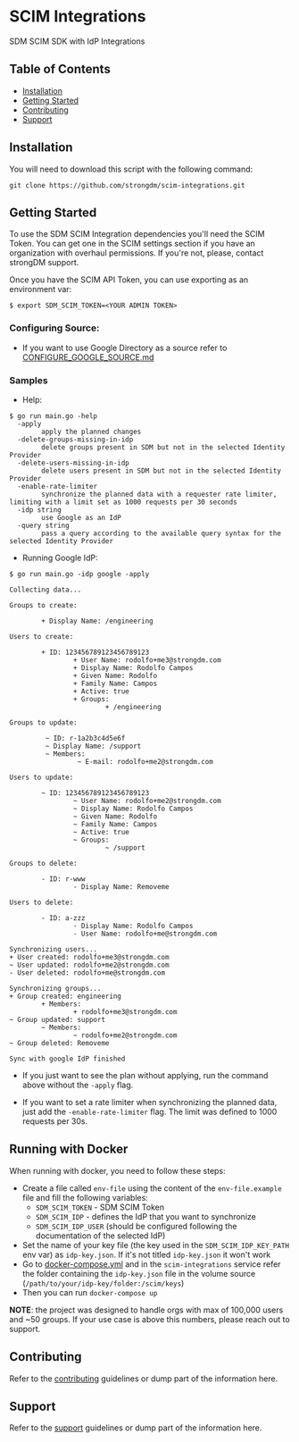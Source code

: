 # SCIM Integrations

SDM SCIM SDK with IdP Integrations

## Table of Contents

- [Installation](#installation)
- [Getting Started](#getting-started)
- [Contributing](#contributing)
- [Support](#support)

## Installation

You will need to download this script with the following command:

```
git clone https://github.com/strongdm/scim-integrations.git
```

## Getting Started

To use the SDM SCIM Integration dependencies you'll need the SCIM Token. You can get one in the SCIM settings section if you have an organization with overhaul permissions. If you're not, please, contact strongDM support.

Once you have the SCIM API Token, you can use exporting as an environment var:

```
$ export SDM_SCIM_TOKEN=<YOUR ADMIN TOKEN>
```

### Configuring Source:

- If you want to use Google Directory as a source refer to [CONFIGURE_GOOGLE_SOURCE.md](docs/CONFIGURE_GOOGLE_SOURCE.md)

### Samples

- Help:

```
$ go run main.go -help
  -apply
        apply the planned changes
  -delete-groups-missing-in-idp
        delete groups present in SDM but not in the selected Identity Provider
  -delete-users-missing-in-idp
        delete users present in SDM but not in the selected Identity Provider
  -enable-rate-limiter
        synchronize the planned data with a requester rate limiter, limiting with a limit set as 1000 requests per 30 seconds
  -idp string
        use Google as an IdP
  -query string
        pass a query according to the available query syntax for the selected Identity Provider
```

- Running Google IdP:

```
$ go run main.go -idp google -apply

Collecting data...

Groups to create:

        + Display Name: /engineering

Users to create:

        + ID: 123456789123456789123
                + User Name: rodolfo+me3@strongdm.com
                + Display Name: Rodolfo Campos
                + Given Name: Rodolfo
                + Family Name: Campos
                + Active: true
                + Groups:
                        + /engineering

Groups to update:

         ~ ID: r-1a2b3c4d5e6f
         ~ Display Name: /support
         ~ Members:
                 ~ E-mail: rodolfo+me2@strongdm.com

Users to update:

        ~ ID: 123456789123456789123
                ~ User Name: rodolfo+me2@strongdm.com
                ~ Display Name: Rodolfo Campos
                ~ Given Name: Rodolfo
                ~ Family Name: Campos
                ~ Active: true
                ~ Groups:
                        ~ /support

Groups to delete:

        - ID: r-www
                - Display Name: Removeme

Users to delete:

        - ID: a-zzz
                - Display Name: Rodolfo Campos
                - User Name: rodolfo+me@strongdm.com

Synchronizing users...
+ User created: rodolfo+me3@strongdm.com
~ User updated: rodolfo+me2@strongdm.com
- User deleted: rodolfo+me@strongdm.com

Synchronizing groups...
+ Group created: engineering
        + Members:
                + rodolfo+me3@strongdm.com
~ Group updated: support
        ~ Members:
                ~ rodolfo+me2@strongdm.com
~ Group deleted: Removeme

Sync with google IdP finished
```

- If you just want to see the plan without applying, run the command above without the `-apply` flag.

- If you want to set a rate limiter when synchronizing the planned data, just add the `-enable-rate-limiter` flag. The limit was defined to 1000 requests per 30s.

## Running with Docker

When running with docker, you need to follow these steps:

- Create a file called `env-file` using the content of the `env-file.example` file and fill the following variables:
  - `SDM_SCIM_TOKEN` - SDM SCIM Token
  - `SDM_SCIM_IDP` - defines the IdP that you want to synchronize
  - `SDM_SCIM_IDP_USER` (should be configured following the documentation of the selected IdP)
- Set the name of your key file (the key used in the `SDM_SCIM_IDP_KEY_PATH` env var) as `idp-key.json`. If it's not titled `idp-key.json` it won't work
- Go to [docker-compose.yml](docker-compose.yml) and in the `scim-integrations` service refer the folder containing the `idp-key.json` file in the volume source (`/path/to/your/idp-key/folder:/scim/keys`)
- Then you can run `docker-compose up`

**NOTE**: the project was designed to handle orgs with max of 100,000 users and ~50 groups. If your use case is above this numbers, please reach out to support.

## Contributing

Refer to the [contributing](CONTRIBUTING.md) guidelines or dump part of the information here.

## Support

Refer to the [support](SUPPORT.md) guidelines or dump part of the information here.
